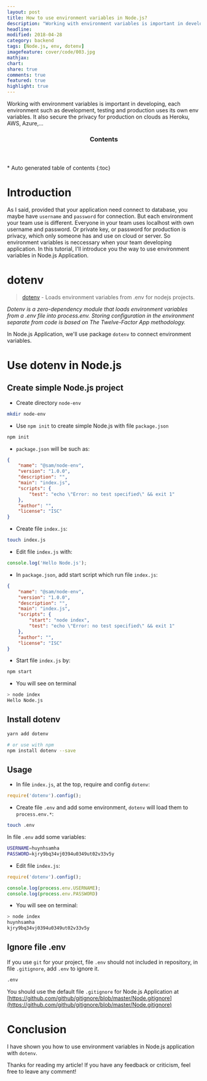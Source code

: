 ```yaml
---
layout: post
title: How to use environment variables in Node.js?
description: "Working with environment variables is important in developing, each environment such as development, testing and production uses its own env variables. It also secure the privacy for production on clouds as Heroku, AWS, Azure,..."
headline:
modified: 2018-04-28
category: backend
tags: [Node.js, env, dotenv]
imagefeature: cover/code/003.jpg
mathjax:
chart:
share: true
comments: true
featured: true
highlight: true
---
```


Working with environment variables is important in developing, each environment such as development, testing and production uses its own env variables. It also secure the privacy for production on clouds as Heroku, AWS, Azure,...

<!-- /#table-of-contents -->
<section id="table-of-contents" class="toc">
<header>
    <h3 >Contents</h3>
</header>
<div id="drawer" markdown="1">
*  Auto generated table of contents
{:toc}
</div>
</section>

# Introduction
As I said, provided that your application need connect to database, you maybe have `username` and `password` for connection. But each environment your team use is different. Everyone in your team uses localhost with own username and password. Or private key, or password for production is privacy, which only someone has and use on cloud or server. So environment variables is neccessary when your team developing application. In this tutorial, I'll introduce you the way to use environment variables in Node.js Application.

# dotenv
> [dotenv](https://github.com/motdotla/dotenv) - Loads environment variables from .env for nodejs projects.

*Dotenv is a zero-dependency module that loads environment variables from a .env file into process.env. Storing configuration in the environment separate from code is based on The Twelve-Factor App methodology.*

In Node.js Application, we'll use package `dotenv` to connect environment variables.

# Use dotenv in Node.js

## Create simple Node.js project
+ Create directory `node-env`
```bash
mkdir node-env
```
+ Use `npm init` to create simple Node.js with file `package.json`
```bash
npm init
```
+ `package.json` will be such as:
```json
{
    "name": "@sam/node-env",
    "version": "1.0.0",
    "description": "",
    "main": "index.js",
    "scripts": {
        "test": "echo \"Error: no test specified\" && exit 1"
    },
    "author": "",
    "license": "ISC"
}
```
+ Create file `index.js`:
```bash
touch index.js
```
+ Edit file `index.js` with:
```js
console.log('Hello Node.js');
```
+ In `package.json`, add start script which run file `index.js`:
```json
{
    "name": "@sam/node-env",
    "version": "1.0.0",
    "description": "",
    "main": "index.js",
    "scripts": {
        "start": "node index",
        "test": "echo \"Error: no test specified\" && exit 1"
    },
    "author": "",
    "license": "ISC"
}
```
+ Start file `index.js` by:
```bash
npm start
```
+ You will see on terminal
```bash
> node index
Hello Node.js
```

## Install dotenv
```bash
yarn add dotenv

# or use with npm
npm install dotenv --save
```

## Usage
+ In file `index.js`, at the top, require and config `dotenv`:
```js
require('dotenv').config();
```
+ Create file `.env` and add some environment, `dotenv` will load them to `process.env.*`:
```bash
touch .env
```
In file `.env` add some variables:
```bash
USERNAME=huynhsamha
PASSWORD=kjry9bq34vj0394u0349ut02v33v5y
```

+ Edit file `index.js`:

```js
require('dotenv').config();

console.log(process.env.USERNAME);
console.log(process.env.PASSWORD)
```
+ You will see on terminal:
```bash
> node index
huynhsamha
kjry9bq34vj0394u0349ut02v33v5y
```

## Ignore file .env
If you use `git` for your project, file `.env` should not included in repository, in file `.gitignore`, add `.env` to ignore it.
```bash
.env
```
You should use the default file `.gitignore` for Node.js Application at [https://github.com/github/gitignore/blob/master/Node.gitignore](https://github.com/github/gitignore/blob/master/Node.gitignore)



# Conclusion

I have shown you how to use environment variables in Node.js application with `dotenv`.

Thanks for reading my article! If you have any feedback or criticism, feel free to leave any comment!
